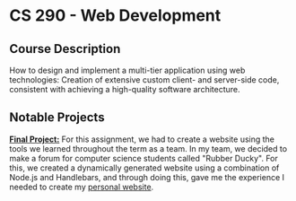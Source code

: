 # CS 290 - Web Development

## Course Description
How to design and implement a multi-tier application using web technologies: Creation of extensive custom client- and server-side code, consistent with achieving a high-quality software architecture. 

## Notable Projects
[**Final Project:**](https://github.com/CS-290-jackhart/Final-Project) For this assignment,
we had to create a website using the tools we learned throughout the term as a team. In my team, we decided to make a forum for computer science students
called "Rubber Ducky". For this, we created a dynamically generated website using a combination of Node.js and Handlebars, and through doing this, gave me
the experience I needed to create my [personal website](https://github.com/jackhart591/Personal-Website).
